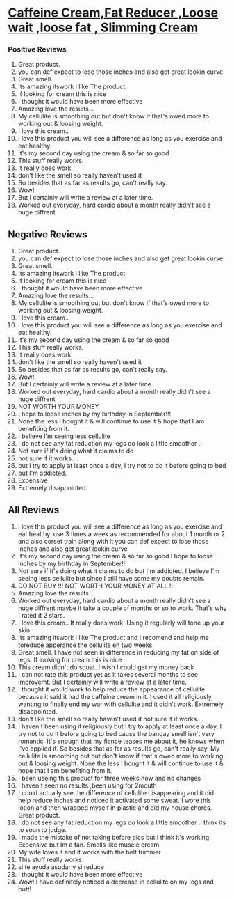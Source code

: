 # [Caffeine Cream,Fat Reducer ,Loose wait ,loose fat , Slimming Cream](https://products.checkmycream.com/products/Caffeine-CreamFat-Reducer-Loose-wait-loose-fat-Slimming-Cream.html)

### Positive Reviews

<ol>
      <li>Great product.</li>
      <li>you can def expect to lose those inches and also get great lookin curve</li>
      <li>Great smell.</li>
      <li>Its amazing itswork I like The product</li>
      <li>If looking for cream this is nice</li>
      <li>I thought it would have been more effective</li>
      <li>Amazing love the results...</li>
      <li>My cellulite is smoothing out but don&#x27;t know if that&#x27;s owed more to working out &amp; loosing weight.</li>
      <li>I love this cream..</li>
      <li>i love this product you will see a difference as long as you exercise and eat healthy.</li>
      <li>It&#x27;s my second day using the cream &amp; so far so good</li>
      <li>This stuff really works.</li>
      <li>It really does work.  </li>
      <li>don&#x27;t like the smell so really haven&#x27;t used it</li>
      <li>So besides that as far as results go, can&#x27;t really say.  </li>
      <li>Wow!</li>
      <li>But I certainly will write a review at a later time.</li>
      <li>Worked out everyday, hard cardio about a month really didn&#x27;t see a huge diffrent</li>
</ol>


<h2>Negative Reviews</h2>
<ol>
<li> Great product.</li>
<li> you can def expect to lose those inches and also get great lookin curve</li>
<li> Great smell.</li>
<li> Its amazing itswork I like The product</li>
<li> If looking for cream this is nice</li>
<li> I thought it would have been more effective</li>
<li> Amazing love the results...</li>
<li> My cellulite is smoothing out but don&#x27;t know if that&#x27;s owed more to working out &amp; loosing weight.</li>
<li> I love this cream..</li>
<li> i love this product you will see a difference as long as you exercise and eat healthy.</li>
<li> It&#x27;s my second day using the cream &amp; so far so good</li>
<li> This stuff really works.</li>
<li> It really does work.  </li>
<li> don&#x27;t like the smell so really haven&#x27;t used it</li>
<li> So besides that as far as results go, can&#x27;t really say.  </li>
<li> Wow!</li>
<li> But I certainly will write a review at a later time.</li>
<li> Worked out everyday, hard cardio about a month really didn&#x27;t see a huge diffrent</li>
<li> NOT WORTH YOUR MONEY</li>
<li> I hope to loose inches by my birthday in September!!!</li>
<li> None the less I bought it &amp; will continue to use it &amp; hope that I am benefiting from it.</li>
<li> I believe I&#x27;m seeing less cellulite</li>
<li> I do not see any fat reduction my legs do look a little smoother .I</li>
<li> Not sure if it&#x27;s doing what it claims to do</li>
<li> not sure if it works....</li>
<li> but I try to apply at least once a day, I try not to do it before going to bed</li>
<li> but I&#x27;m addicted.</li>
<li> Expensive</li>
<li> Extremely disappointed.</li>
</ol>

<h2>All Reviews</h2>

<ol>
    <li> i love this product you will see a difference as long as you exercise and eat healthy. use 3 times a week as recommended for about 1 month or 2. and also corset train along with it you can def expect to lose those inches and also get great lookin curve</li>
    <li> It&#x27;s my second day using the cream &amp; so far so good I hope to loose inches by my birthday in September!!!</li>
    <li> Not sure if it&#x27;s doing what it claims to do but I&#x27;m addicted. I believe I&#x27;m seeing less cellulite but since I still have some my doubts remain.</li>
    <li> DO NOT BUY !!! NOT WORTH YOUR MONEY AT ALL !!</li>
    <li> Amazing love the results...</li>
    <li> Worked out everyday, hard cardio about a month really didn&#x27;t see a huge diffrent maybe it take a couple of months or so to work. That&#x27;s why I rated it 2 stars.</li>
    <li> I love this cream.. It really does work.  Using it regularly will tone up your skin.</li>
    <li> Its amazing itswork I like The product and I recomend and help me toreduce apperance the cellulite en two weeks</li>
    <li> Great smell. I have not seen in difference in reducing my fat on side of legs. If looking for cream this is nice</li>
    <li> This cream didn&#x27;t do squat. I wish I could get my money back</li>
    <li> I can not rate this product yet as it takes several months to see improvemt. But I certainly will write a review at a later time.</li>
    <li> I thought it would work to help reduce the appearance of cellulite because it said it had the caffeine cream in it. I used it all religiously, wanting to finally end my war with cellulite and it didn&#x27;t work. Extremely disappointed.</li>
    <li> don&#x27;t like the smell so really haven&#x27;t used it not sure if it works....</li>
    <li> I haven&#x27;t been using it religiously but I try to apply at least once a day, I try not to do it before going to bed cause the bangay smell isn&#x27;t very romantic. It&#x27;s enough that my fiance teases me about it, he knows when I&#x27;ve applied it. So besides that as far as results go, can&#x27;t really say.  My cellulite is smoothing out but don&#x27;t know if that&#x27;s owed more to working out &amp; loosing weight. None the less I bought it &amp; will continue to use it &amp; hope that I am benefiting from it.</li>
    <li> I been useing this product for three weeks now and no changes</li>
    <li> I haven&#x27;t seen no results ,been using for 2mouth</li>
    <li> I could actually see the difference of cellulite disappearing and it did help reduce inches and noticed it activated some sweat.  I wore this lotion and then wrapped myself in plastic and did my house chores.  Great product.</li>
    <li> I do not see any fat reduction my legs do look a little smoother .I think its to soon to judge.</li>
    <li> I made the mistake of not taking before pics but I think it&#x27;s working. Expensive but Im a fan. Smells like muscle cream.</li>
    <li> My wife loves it and it works with the belt trimmer</li>
    <li> This stuff really works.</li>
    <li> si te ayuda asudar y si reduce</li>
    <li> I thought it would have been more effective</li>
    <li> Wow! I have definitely noticed a decrease in cellulite on my legs and butt!</li>
</ol>




